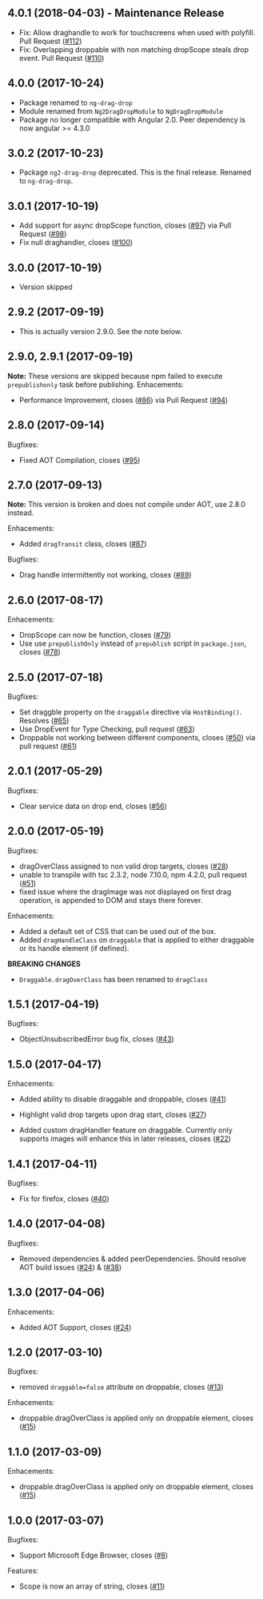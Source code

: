 ## 4.0.1 (2018-04-03) - Maintenance Release
- Fix: Allow draghandle to work for touchscreens when used with polyfill. Pull Request ([#112](https://github.com/ObaidUrRehman/ng2-drag-drop/pull/112))
- Fix: Overlapping droppable with non matching dropScope steals drop event.  Pull Request ([#110](https://github.com/ObaidUrRehman/ng2-drag-drop/pull/110))
## 4.0.0 (2017-10-24)
- Package renamed to `ng-drag-drop`
- Module renamed from `Ng2DragDropModule` to `NgDragDropModule`
- Package no longer compatible with Angular 2.0. Peer dependency is now angular >= 4.3.0 
## 3.0.2 (2017-10-23)
- Package `ng2-drag-drop` deprecated. This is the final release. Renamed to `ng-drag-drop`.
## 3.0.1 (2017-10-19)
- Add support for async dropScope function, closes
([#97](https://github.com/ObaidUrRehman/ng2-drag-drop/issues/97)) via Pull Request ([#98](https://github.com/ObaidUrRehman/ng2-drag-drop/pull/98))
- Fix null draghandler, closes
([#100](https://github.com/ObaidUrRehman/ng2-drag-drop/issues/100))

## 3.0.0 (2017-10-19)
- Version skipped

## 2.9.2 (2017-09-19)
- This is actually version 2.9.0. See the note below.

## 2.9.0, 2.9.1 (2017-09-19)
__Note:__ These versions are skipped because npm failed to execute `prepublishonly` task before publishing.
Enhacements:
- Performance Improvement, closes ([#86](https://github.com/ObaidUrRehman/ng2-drag-drop/issues/86)) via 
Pull Request ([#94](https://github.com/ObaidUrRehman/ng2-drag-drop/pull/94))

## 2.8.0 (2017-09-14)
Bugfixes:
- Fixed AOT Compilation, closes
([#95](https://github.com/ObaidUrRehman/ng2-drag-drop/issues/95))

## 2.7.0 (2017-09-13)
__Note:__ This version is broken and does not compile under AOT, use 2.8.0 instead.

Enhacements:
- Added `dragTransit` class, closes
([#87](https://github.com/ObaidUrRehman/ng2-drag-drop/issues/87))

Bugfixes:
- Drag handle intermittently not working, closes
([#89](https://github.com/ObaidUrRehman/ng2-drag-drop/issues/89))


## 2.6.0 (2017-08-17)
Enhacements:
- DropScope can now be function, closes
([#79](https://github.com/ObaidUrRehman/ng2-drag-drop/issues/79))
- Use use `prepublishOnly` instead of `prepublish` script in `package.json`, closes
([#78](https://github.com/ObaidUrRehman/ng2-drag-drop/issues/78))

## 2.5.0 (2017-07-18)
Bugfixes:
- Set draggble property on the `draggable` directive via `HostBinding()`. Resolves ([#65](https://github.com/ObaidUrRehman/ng2-drag-drop/issues/65))
- Use DropEvent for Type Checking, pull request
([#63](https://github.com/ObaidUrRehman/ng2-drag-drop/pull/63))
- Droppable not working between different components, closes ([#50](https://github.com/ObaidUrRehman/ng2-drag-drop/issues/50)) via pull request ([#61](https://github.com/ObaidUrRehman/ng2-drag-drop/pull/61))

## 2.0.1 (2017-05-29)
Bugfixes:
- Clear service data on drop end, closes
([#56](https://github.com/ObaidUrRehman/ng2-drag-drop/issues/56))

## 2.0.0 (2017-05-19)
Bugfixes:
- dragOverClass assigned to non valid drop targets, closes
([#28](https://github.com/ObaidUrRehman/ng2-drag-drop/issues/28))
- unable to transpile with tsc 2.3.2, node 7.10.0, npm 4.2.0, pull request
([#51](https://github.com/ObaidUrRehman/ng2-drag-drop/pull/51))
- fixed issue where the dragImage was not displayed on first drag operation, is appended to DOM and stays there forever.

Enhacements:
- Added a default set of CSS that can be used out of the box.
- Added `dragHandleClass` on `draggable` that is applied to either draggable or its handle element (if defined).

__BREAKING CHANGES__
* `Draggable.dragOverClass` has been renamed to `dragClass`

## 1.5.1 (2017-04-19)

Bugfixes:

- ObjectUnsubscribedError bug fix, closes
([#43](https://github.com/ObaidUrRehman/ng2-drag-drop/issues/43))

## 1.5.0 (2017-04-17)

Enhacements:

- Added ability to disable draggable and droppable, closes
([#41](https://github.com/ObaidUrRehman/ng2-drag-drop/issues/41))

- Highlight valid drop targets upon drag start, closes
([#27](https://github.com/ObaidUrRehman/ng2-drag-drop/issues/27))

- Added custom dragHandler feature on draggable. Currently only supports images will enhance this in later releases, closes
([#22](https://github.com/ObaidUrRehman/ng2-drag-drop/issues/22))


## 1.4.1 (2017-04-11)

Bugfixes:

- Fix for firefox, closes ([#40](https://github.com/ObaidurRehman/ng2-drag-drop/issues/40))

## 1.4.0 (2017-04-08)

Bugfixes:

- Removed dependencies & added peerDependencies. Should resolve AOT build issues
([#24](https://github.com/ObaidUrRehman/ng2-drag-drop/issues/24)) &
([#38](https://github.com/ObaidUrRehman/ng2-drag-drop/issues/38))



## 1.3.0 (2017-04-06)

Enhacements:

- Added AOT Support, closes
([#24](https://github.com/ObaidUrRehman/ng2-drag-drop/issues/24))

## 1.2.0 (2017-03-10)

Bugfixes:

- removed `draggable=false` attribute on droppable, closes 
([#13](https://github.com/ObaidUrRehman/ng2-drag-drop/issues/13))


Enhacements:

- droppable.dragOverClass is applied only on droppable element, closes 
([#15](https://github.com/ObaidUrRehman/ng2-drag-drop/issues/15))


## 1.1.0 (2017-03-09)

Enhacements:

- droppable.dragOverClass is applied only on droppable element, closes 
([#15](https://github.com/ObaidUrRehman/ng2-drag-drop/issues/15))


## 1.0.0 (2017-03-07)

Bugfixes:

- Support Microsoft Edge Browser, closes ([#8](https://github.com/ObaidurRehman/ng2-drag-drop/issues/8))

Features:
- Scope is now an array of string, closes ([#11](https://github.com/ObaidurRehman/ng2-drag-drop/issues/8))

